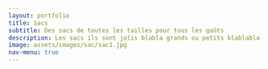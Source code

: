 ```yaml
---
layout: portfolio
title: Sacs
subtitle: Des sacs de toutes les tailles pour tous les goûts
description: Les sacs ils sont jolis blabla grands ou petits blablabla
image: assets/images/sac/sac1.jpg
nav-menu: true
---
```


<!-- Main -->
<div id="main">

<!-- One -->
<section id="one">
	<div class="inner">
		<span class="image fit"><img src="assets/images/sac/sac2.jpg" alt="" /></span>
		<div class="box alt">
			<div class="row 50% uniform">
				<div class="4u"><span class="image fit"><img src="assets/images/sac/sac7.jpg" alt="" /></span></div>
				<div class="4u"><span class="image fit"><img src="assets/images/sac/sac2.jpg" alt="" /></span></div>
				<div class="4u$"><span class="image fit"><img src="assets/images/sac/sac3.jpg" alt="" /></span></div>
				<!-- Break -->
				<div class="4u"><span class="image fit"><img src="assets/images/sac/sac5.jpg" alt="" /></span></div>
				<div class="4u"><span class="image fit"><img src="assets/images/sac/sac8.jpg" alt="" /></span></div>
				<div class="4u$"><span class="image fit"><img src="assets/images/sac/sac6.jpg" alt="" /></span></div>
				<!-- Break -->
				<div class="4u"><span class="image fit"><img src="assets/images/sac/sac1.jpg" alt="" /></span></div>
				<div class="4u"><span class="image fit"><img src="assets/images/sac/sac4.jpg" alt="" /></span></div>
			</div>
		</div>
	</div>
</section>

</div>
